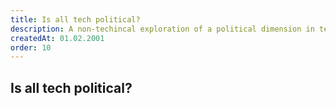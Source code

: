 ```yaml
---
title: Is all tech political?
description: A non-techincal exploration of a political dimension in tech.
createdAt: 01.02.2001
order: 10
---
```


## Is all tech political?
